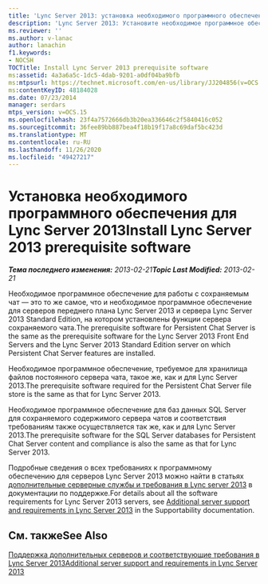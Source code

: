 ```yaml
---
title: 'Lync Server 2013: установка необходимого программного обеспечения для Lync Server 2013'
description: 'Lync Server 2013: Установите необходимое программное обеспечение Lync Server 2013.'
ms.reviewer: ''
ms.author: v-lanac
author: lanachin
f1.keywords:
- NOCSH
TOCTitle: Install Lync Server 2013 prerequisite software
ms:assetid: 4a3a6a5c-1dc5-4dab-9201-a0df04ba9bfb
ms:mtpsurl: https://technet.microsoft.com/en-us/library/JJ204856(v=OCS.15)
ms:contentKeyID: 48184028
ms.date: 07/23/2014
manager: serdars
mtps_version: v=OCS.15
ms.openlocfilehash: 23f4a7572666db3b20ea336646c2f5840416c052
ms.sourcegitcommit: 36fee89bb887bea4f18b19f17a8c69daf5bc423d
ms.translationtype: MT
ms.contentlocale: ru-RU
ms.lasthandoff: 11/26/2020
ms.locfileid: "49427217"
---
```

# <a name="install-lync-server-2013-prerequisite-software"></a><span data-ttu-id="a98a2-103">Установка необходимого программного обеспечения для Lync Server 2013</span><span class="sxs-lookup"><span data-stu-id="a98a2-103">Install Lync Server 2013 prerequisite software</span></span>

<div data-xmlns="http://www.w3.org/1999/xhtml">

<div class="topic" data-xmlns="http://www.w3.org/1999/xhtml" data-msxsl="urn:schemas-microsoft-com:xslt" data-cs="https://msdn.microsoft.com/">

<div data-asp="https://msdn2.microsoft.com/asp">



</div>

<div id="mainSection">

<div id="mainBody"><span data-ttu-id="a98a2-104">

<span> </span></span><span class="sxs-lookup"><span data-stu-id="a98a2-104">

<span> </span></span></span>

<span data-ttu-id="a98a2-105">_**Тема последнего изменения:** 2013-02-21_</span><span class="sxs-lookup"><span data-stu-id="a98a2-105">_**Topic Last Modified:** 2013-02-21_</span></span>

<span data-ttu-id="a98a2-106">Необходимое программное обеспечение для работы с сохраняемым чат — это то же самое, что и необходимое программное обеспечение для серверов переднего плана Lync Server 2013 и сервера Lync Server 2013 Standard Edition, на котором установлены функции сервера сохраняемого чата.</span><span class="sxs-lookup"><span data-stu-id="a98a2-106">The prerequisite software for Persistent Chat Server is the same as the prerequisite software for the Lync Server 2013 Front End Servers and the Lync Server 2013 Standard Edition server on which Persistent Chat Server features are installed.</span></span>

<span data-ttu-id="a98a2-107">Необходимое программное обеспечение, требуемое для хранилища файлов постоянного сервера чата, такое же, как и для Lync Server 2013.</span><span class="sxs-lookup"><span data-stu-id="a98a2-107">The prerequisite software required for the Persistent Chat Server file store is the same as that for Lync Server 2013.</span></span>

<span data-ttu-id="a98a2-108">Необходимое программное обеспечение для баз данных SQL Server для сохраняемого содержимого сервера чатов и соответствия требованиям также осуществляется так же, как и для Lync Server 2013.</span><span class="sxs-lookup"><span data-stu-id="a98a2-108">The prerequisite software for the SQL Server databases for Persistent Chat Server content and compliance is also the same as that for Lync Server 2013.</span></span>

<span data-ttu-id="a98a2-109">Подробные сведения о всех требованиях к программному обеспечению для серверов Lync Server 2013 можно найти в статьях [дополнительные серверные службы и требования в Lync server 2013](lync-server-2013-additional-server-support-and-requirements.md) в документации по поддержке.</span><span class="sxs-lookup"><span data-stu-id="a98a2-109">For details about all the software requirements for Lync Server 2013 servers, see [Additional server support and requirements in Lync Server 2013](lync-server-2013-additional-server-support-and-requirements.md) in the Supportability documentation.</span></span>

<div>

## <a name="see-also"></a><span data-ttu-id="a98a2-110">См. также</span><span class="sxs-lookup"><span data-stu-id="a98a2-110">See Also</span></span>


[<span data-ttu-id="a98a2-111">Поддержка дополнительных серверов и соответствующие требования в Lync Server 2013</span><span class="sxs-lookup"><span data-stu-id="a98a2-111">Additional server support and requirements in Lync Server 2013</span></span>](lync-server-2013-additional-server-support-and-requirements.md)  
  

<span data-ttu-id="a98a2-112"></div>

</div>

<span> </span>

</div>

</div>

</span><span class="sxs-lookup"><span data-stu-id="a98a2-112"></div>

</div>

<span> </span>

</div>

</div>

</span></span></div>


